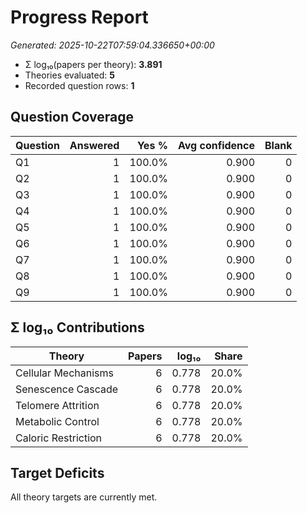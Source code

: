 # Progress Report

_Generated: 2025-10-22T07:59:04.336650+00:00_

- Σ log₁₀(papers per theory): **3.891**
- Theories evaluated: **5**
- Recorded question rows: **1**

## Question Coverage

| Question | Answered | Yes % | Avg confidence | Blank |
| --- | ---: | ---: | ---: | ---: |
| Q1 | 1 | 100.0% | 0.900 | 0 |
| Q2 | 1 | 100.0% | 0.900 | 0 |
| Q3 | 1 | 100.0% | 0.900 | 0 |
| Q4 | 1 | 100.0% | 0.900 | 0 |
| Q5 | 1 | 100.0% | 0.900 | 0 |
| Q6 | 1 | 100.0% | 0.900 | 0 |
| Q7 | 1 | 100.0% | 0.900 | 0 |
| Q8 | 1 | 100.0% | 0.900 | 0 |
| Q9 | 1 | 100.0% | 0.900 | 0 |

## Σ log₁₀ Contributions

| Theory | Papers | log₁₀ | Share |
| --- | ---: | ---: | ---: |
| Cellular Mechanisms | 6 | 0.778 | 20.0% |
| Senescence Cascade | 6 | 0.778 | 20.0% |
| Telomere Attrition | 6 | 0.778 | 20.0% |
| Metabolic Control | 6 | 0.778 | 20.0% |
| Caloric Restriction | 6 | 0.778 | 20.0% |

## Target Deficits

All theory targets are currently met.
